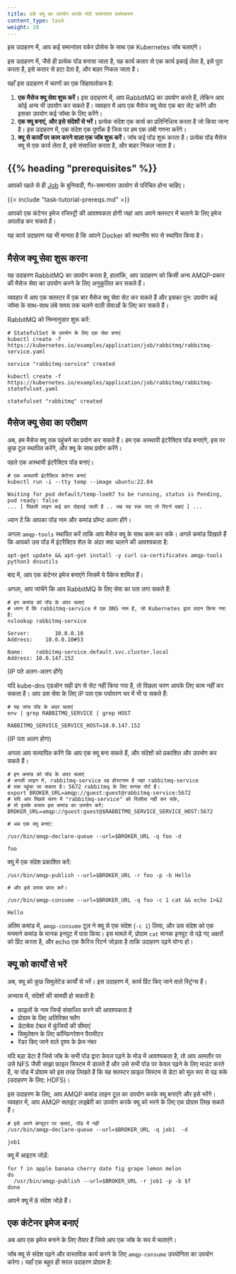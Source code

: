 ```yaml
---
title: वर्क क्यू का उपयोग करके मोटे समानांतर प्रसंस्करण
content_type: task
weight: 20
---
```



<!-- overview -->

इस उदाहरण में, आप कई समानांतर वर्कर प्रोसेस के साथ एक Kubernetes जॉब चलाएंगे।

इस उदाहरण में, जैसे ही प्रत्येक पॉड बनाया जाता है, यह कार्य कतार से एक कार्य इकाई लेता है, इसे पूरा करता है, इसे कतार से हटा देता है, और बाहर निकल जाता है।

यहाँ इस उदाहरण में चरणों का एक सिंहावलोकन है:

1. **एक मैसेज क्यू सेवा शुरू करें।** इस उदाहरण में, आप RabbitMQ का उपयोग करते हैं, लेकिन आप कोई अन्य भी उपयोग कर सकते हैं। व्यवहार में आप एक मैसेज क्यू सेवा एक बार सेट करेंगे और इसका उपयोग कई जॉब्स के लिए करेंगे।
1. **एक क्यू बनाएं, और इसे संदेशों से भरें।** प्रत्येक संदेश एक कार्य का प्रतिनिधित्व करता है जो किया जाना है। इस उदाहरण में, एक संदेश एक पूर्णांक है जिस पर हम एक लंबी गणना करेंगे।
1. **क्यू से कार्यों पर काम करने वाला एक जॉब शुरू करें**। जॉब कई पॉड शुरू करता है। प्रत्येक पॉड मैसेज क्यू से एक कार्य लेता है, इसे संसाधित करता है, और बाहर निकल जाता है।

## {{% heading "prerequisites" %}}


आपको पहले से ही [Job](/docs/concepts/workloads/controllers/job/) के बुनियादी, गैर-समानांतर उपयोग से परिचित होना चाहिए।

{{< include "task-tutorial-prereqs.md" >}}

आपको एक कंटेनर इमेज रजिस्ट्री की आवश्यकता होगी जहां आप अपने क्लस्टर में चलाने के लिए इमेज अपलोड कर सकते हैं।

यह कार्य उदाहरण यह भी मानता है कि आपने Docker को स्थानीय रूप से स्थापित किया है।


<!-- steps -->

## मैसेज क्यू सेवा शुरू करना

यह उदाहरण RabbitMQ का उपयोग करता है, हालांकि, आप उदाहरण को किसी अन्य AMQP-प्रकार की मैसेज सेवा का उपयोग करने के लिए अनुकूलित कर सकते हैं।

व्यवहार में आप एक क्लस्टर में एक बार मैसेज क्यू सेवा सेट कर सकते हैं और इसका पुन: उपयोग कई जॉब्स के साथ-साथ लंबे समय तक चलने वाली सेवाओं के लिए कर सकते हैं।

RabbitMQ को निम्नानुसार शुरू करें:

```shell
# StatefulSet के उपयोग के लिए एक सेवा बनाएं
kubectl create -f https://kubernetes.io/examples/application/job/rabbitmq/rabbitmq-service.yaml
```
```
service "rabbitmq-service" created
```

```shell
kubectl create -f https://kubernetes.io/examples/application/job/rabbitmq/rabbitmq-statefulset.yaml
```
```
statefulset "rabbitmq" created
```

## मैसेज क्यू सेवा का परीक्षण

अब, हम मैसेज क्यू तक पहुंचने का प्रयोग कर सकते हैं। हम एक अस्थायी इंटरैक्टिव पॉड बनाएंगे, इस पर कुछ टूल स्थापित करेंगे, और क्यू के साथ प्रयोग करेंगे।

पहले एक अस्थायी इंटरैक्टिव पॉड बनाएं।

```shell
# एक अस्थायी इंटरैक्टिव कंटेनर बनाएं
kubectl run -i --tty temp --image ubuntu:22.04
```
```
Waiting for pod default/temp-loe07 to be running, status is Pending, pod ready: false
... [ पिछली लाइन कई बार दोहराई जाती है .. जब यह रुक जाए तो रिटर्न दबाएं ] ...
```

ध्यान दें कि आपका पॉड नाम और कमांड प्रॉम्प्ट अलग होंगे।

अगला `amqp-tools` स्थापित करें ताकि आप मैसेज क्यू के साथ काम कर सकें।
अगले कमांड दिखाते हैं कि आपको उस पॉड में इंटरैक्टिव शेल के अंदर क्या चलाने की आवश्यकता है:

```shell
apt-get update && apt-get install -y curl ca-certificates amqp-tools python3 dnsutils
```

बाद में, आप एक कंटेनर इमेज बनाएंगे जिसमें ये पैकेज शामिल हैं।

अगला, आप जांचेंगे कि आप RabbitMQ के लिए सेवा का पता लगा सकते हैं:

```
# इन कमांड को पॉड के अंदर चलाएं
# ध्यान दें कि rabbitmq-service में एक DNS नाम है, जो Kubernetes द्वारा प्रदान किया गया है:
nslookup rabbitmq-service
```
```
Server:        10.0.0.10
Address:    10.0.0.10#53

Name:    rabbitmq-service.default.svc.cluster.local
Address: 10.0.147.152
```
(IP पते अलग-अलग होंगे)

यदि kube-dns एडऑन सही ढंग से सेट नहीं किया गया है, तो पिछला चरण आपके लिए काम नहीं कर सकता है।
आप उस सेवा के लिए IP पता एक पर्यावरण चर में भी पा सकते हैं:

```shell
# यह जांच पॉड के अंदर चलाएं
env | grep RABBITMQ_SERVICE | grep HOST
```
```
RABBITMQ_SERVICE_SERVICE_HOST=10.0.147.152
```
(IP पता अलग होगा)

अगला आप सत्यापित करेंगे कि आप एक क्यू बना सकते हैं, और संदेशों को प्रकाशित और उपभोग कर सकते हैं।

```shell
# इन कमांड को पॉड के अंदर चलाएं
# अगली लाइन में, rabbitmq-service वह होस्टनाम है जहां rabbitmq-service
# तक पहुंचा जा सकता है। 5672 rabbitmq के लिए मानक पोर्ट है।
export BROKER_URL=amqp://guest:guest@rabbitmq-service:5672
# यदि आप पिछले चरण में "rabbitmq-service" को रिज़ॉल्व नहीं कर सके,
# तो इसके बजाय इस कमांड का उपयोग करें:
BROKER_URL=amqp://guest:guest@$RABBITMQ_SERVICE_SERVICE_HOST:5672

# अब एक क्यू बनाएं:

/usr/bin/amqp-declare-queue --url=$BROKER_URL -q foo -d
```
```
foo
```

क्यू में एक संदेश प्रकाशित करें:
```shell
/usr/bin/amqp-publish --url=$BROKER_URL -r foo -p -b Hello

# और इसे वापस प्राप्त करें।

/usr/bin/amqp-consume --url=$BROKER_URL -q foo -c 1 cat && echo 1>&2
```
```
Hello
```

अंतिम कमांड में, `amqp-consume` टूल ने क्यू से एक संदेश (`-c 1`) लिया,
और उस संदेश को एक मनमाने कमांड के मानक इनपुट में पास किया।
इस मामले में, प्रोग्राम `cat` मानक इनपुट से पढ़े गए अक्षरों को प्रिंट करता है, और
echo एक कैरिज रिटर्न जोड़ता है ताकि उदाहरण पढ़ने योग्य हो।

## क्यू को कार्यों से भरें

अब, क्यू को कुछ सिमुलेटेड कार्यों से भरें। इस उदाहरण में, कार्य प्रिंट किए जाने वाले स्ट्रिंग्स हैं।

अभ्यास में, संदेशों की सामग्री हो सकती है:

- फ़ाइलों के नाम जिन्हें संसाधित करने की आवश्यकता है
- प्रोग्राम के लिए अतिरिक्त फ्लैग
- डेटाबेस टेबल में कुंजियों की सीमाएं
- सिमुलेशन के लिए कॉन्फ़िगरेशन पैरामीटर
- रेंडर किए जाने वाले दृश्य के फ्रेम नंबर

यदि बड़ा डेटा है जिसे जॉब के सभी पॉड द्वारा केवल पढ़ने के मोड में आवश्यकता है,
तो आप आमतौर पर उसे NFS जैसी साझा फ़ाइल सिस्टम में डालते हैं और उसे सभी पॉड पर केवल पढ़ने के लिए माउंट करते हैं,
या पॉड में प्रोग्राम को इस तरह लिखते हैं कि यह क्लस्टर फ़ाइल सिस्टम से डेटा को मूल रूप से पढ़ सके (उदाहरण के लिए: HDFS)।

इस उदाहरण के लिए, आप AMQP कमांड लाइन टूल का उपयोग करके क्यू बनाएंगे और इसे भरेंगे।
व्यवहार में, आप AMQP क्लाइंट लाइब्रेरी का उपयोग करके क्यू को भरने के लिए एक प्रोग्राम लिख सकते हैं।

```shell
# इसे अपने कंप्यूटर पर चलाएं, पॉड में नहीं
/usr/bin/amqp-declare-queue --url=$BROKER_URL -q job1  -d
```
```
job1
```
क्यू में आइटम जोड़ें:
```shell
for f in apple banana cherry date fig grape lemon melon
do
  /usr/bin/amqp-publish --url=$BROKER_URL -r job1 -p -b $f
done
```

आपने क्यू में 8 संदेश जोड़े हैं।

## एक कंटेनर इमेज बनाएं

अब आप एक इमेज बनाने के लिए तैयार हैं जिसे आप एक जॉब के रूप में चलाएंगे।

जॉब क्यू से संदेश पढ़ने और वास्तविक कार्य करने के लिए `amqp-consume` उपयोगिता का उपयोग करेगा।
यहाँ एक बहुत ही सरल उदाहरण प्रोग्राम है: